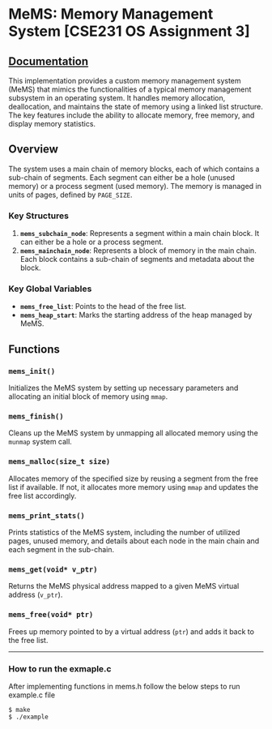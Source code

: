 # MeMS: Memory Management System [CSE231 OS Assignment 3]
[Documentation](https://docs.google.com/document/d/1Gs9kC3187lLrinvK1SueTc8dHCJ0QP43eRlrCRlXiCY/edit?usp=sharing)
---


This implementation provides a custom memory management system (MeMS) that mimics the functionalities of a typical memory management subsystem in an operating system. It handles memory allocation, deallocation, and maintains the state of memory using a linked list structure. The key features include the ability to allocate memory, free memory, and display memory statistics.

## Overview

The system uses a main chain of memory blocks, each of which contains a sub-chain of segments. Each segment can either be a hole (unused memory) or a process segment (used memory). The memory is managed in units of pages, defined by `PAGE_SIZE`.

### Key Structures

1. **`mems_subchain_node`**: Represents a segment within a main chain block. It can either be a hole or a process segment.
2. **`mems_mainchain_node`**: Represents a block of memory in the main chain. Each block contains a sub-chain of segments and metadata about the block.

### Key Global Variables

- **`mems_free_list`**: Points to the head of the free list.
- **`mems_heap_start`**: Marks the starting address of the heap managed by MeMS.

## Functions

### `mems_init()`

Initializes the MeMS system by setting up necessary parameters and allocating an initial block of memory using `mmap`.

### `mems_finish()`

Cleans up the MeMS system by unmapping all allocated memory using the `munmap` system call.

### `mems_malloc(size_t size)`

Allocates memory of the specified size by reusing a segment from the free list if available. If not, it allocates more memory using `mmap` and updates the free list accordingly.

### `mems_print_stats()`

Prints statistics of the MeMS system, including the number of utilized pages, unused memory, and details about each node in the main chain and each segment in the sub-chain.

### `mems_get(void* v_ptr)`

Returns the MeMS physical address mapped to a given MeMS virtual address (`v_ptr`).

### `mems_free(void* ptr)`

Frees up memory pointed to by a virtual address (`ptr`) and adds it back to the free list.

---


### How to run the exmaple.c
After implementing functions in mems.h follow the below steps to run example.c file
```
$ make
$ ./example
```

